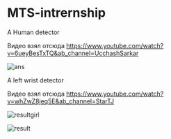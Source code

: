 # MTS-intrernship
A Human detector

Видео взял отсюда https://www.youtube.com/watch?v=6ueyBesTxTQ&ab_channel=UcchashSarkar

![ans](https://user-images.githubusercontent.com/33295142/104318277-3c91bb80-54f0-11eb-98c3-95bfb70233c3.gif)

A left wrist detector

Видео взял отсюда https://www.youtube.com/watch?v=whZwZ8jeq5E&ab_channel=StarTJ

![resultgirl](https://user-images.githubusercontent.com/33295142/105380064-8bd99980-5c1e-11eb-854d-95ed328f8485.gif)

![result](https://user-images.githubusercontent.com/33295142/105380311-ca6f5400-5c1e-11eb-9855-dc0b24b65313.gif)



